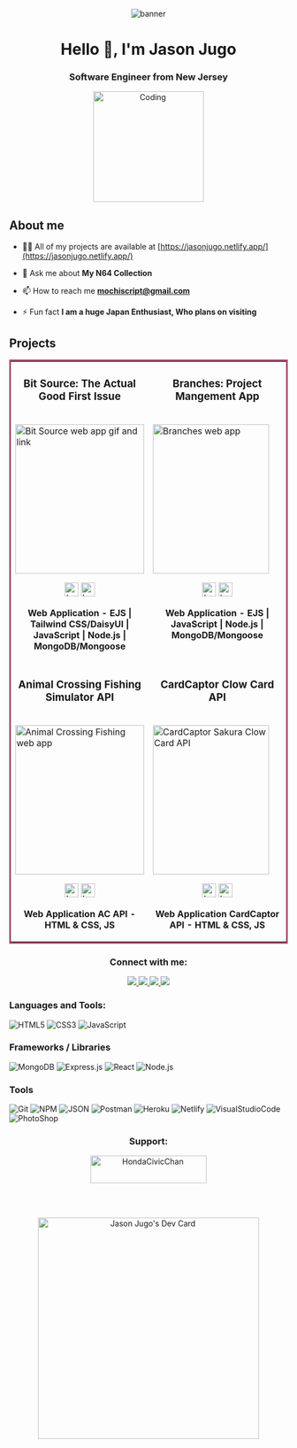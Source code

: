 <p align="center">
<img align="center" src="https://i.ibb.co/H7qRLLD/banner.png" alt="banner">
  </p>
<h1 align="center">Hello 👋, I'm Jason Jugo</h1>
<h3 align="center">Software Engineer from New Jersey</h3>
 <p align="center">
<img alt="Coding" width="200" src="https://raw.githubusercontent.com/hasibul-hasan-shuvo/hasibul-hasan-shuvo/main/images/coding-boy.gif">
</p>
 
<!-- About me --------------------------------------------------------------------------------------------------------------------------->
## About me
- 👨‍💻 All of my projects are available at [https://jasonjugo.netlify.app/](https://jasonjugo.netlify.app/)

- 💬 Ask me about **My N64 Collection**

- 📫 How to reach me **mochiscript@gmail.com**

- ⚡ Fun fact **I am a huge Japan Enthusiast, Who plans on visiting**

<!-- Projects---------------------------------------------------------------------------------------------------------------------------->
## Projects
<table bordercolor="#a3496a">
  
  <tr>
    <td width="50%" valign="top">
      <h3 align="center">Bit Source: The Actual Good First Issue</h3>
        <br />
        <a target="_blank" href="https://bit-source-production.up.railway.app">
            <img src="https://i.imgur.com/Oe6Q6EU.png" width="100%" height="270px" alt="Bit Source web app gif and link"/>
        </a>
        <br />
        <p align="center">
          
  <a href="https://github.com/HondaChan14/Bit-Source" target="_blank" rel="noreferrer">
    <img src="https://img.shields.io/badge/-repo-efefef?style=flat-square&logo=github&logoColor=01a9f4" alt="button to repository" height ="25px"></a> 
  <a href="https://bit-source-production.up.railway.app" target="_blank" rel="noreferrer">
    <img src="https://img.shields.io/badge/-live%20site-01a9f4?style=flat-square" alt="button to live site" height="25px"></a>
        </p>
         <p align="center"><strong>Web Application - EJS | Tailwind CSS/DaisyUI | JavaScript | Node.js | MongoDB/Mongoose </strong></p>
    </td>
    <td width="50%" valign="top">
      <h3 align="center">Branches: Project Mangement App</h3>
      <br />
        <a target="_blank" href="https://project-branches-production.up.railway.app">
          <img src="https://camo.githubusercontent.com/577a3e711e7d5eafff971ebc0576023336e70c8688e08750248b126196e2e5f7/68747470733a2f2f692e696d6775722e636f6d2f4c37387344574a2e676966" width="95%" height="270px" alt="Branches web app"/>
        </a>
      <br />
        <p align="center">
  <a href="https://github.com/296kB/Project-Branches" target="_blank">
    <img src="https://img.shields.io/badge/-repo-efefef?style=flat-square&logo=github&logoColor=01a9f4" alt="button to repository" height ="25px"></a> 
  </a>
  <a href="https://project-branches-production.up.railway.app" target="_blank">
    <img src="https://img.shields.io/badge/-live%20site-01a9f4?style=flat-square" alt="button to live site" height="25px"></a>
  </a>
      </p>
        <p align="center"><strong>Web Application - EJS | JavaScript | Node.js | MongoDB/Mongoose </strong></p>
    </td>
    </tr>
    <tr>
    <td width="50%" valign="top">
      <h3 align="center">Animal Crossing Fishing Simulator API</h3>
        <br />
        <a target="_blank" href="https://ac-fishing-simulator.netlify.app/">
            <img src="https://media.giphy.com/media/5UsDgKfAaiqtNVQ2Yo/giphy.gif" width="100%" height="270px" alt="Animal Crossing Fishing web app"/>
        </a>
        <br />
        <p align="center">
          
  <a href="https://github.com/HondaChan14/Animal-Crossing-Fishing-Simulator" target="_blank" rel="noreferrer">
    <img src="https://img.shields.io/badge/-repo-efefef?style=flat-square&logo=github&logoColor=01a9f4" alt="button to repository" height ="25px"></a> 
  <a href="https://ac-fishing-simulator.netlify.app/" target="_blank" rel="noreferrer">
    <img src="https://img.shields.io/badge/-live%20site-01a9f4?style=flat-square" alt="button to live site" height="25px"></a>
        </p>
         <p align="center"><strong>Web Application AC API - HTML & CSS, JS </strong></p>
    </td>
    <td width="50%" valign="top">
      <h3 align="center">CardCaptor Clow Card API</h3>
      <br />
        <a target="_blank" href="https://card-captor-clow-teller.netlify.app/">
          <img src="https://i.imgur.com/XLDkbGi.gif" width="95%" height="270px" alt="CardCaptor Sakura Clow Card API"/>
        </a>
      <br />
        <p align="center">
  <a href="https://github.com/HondaChan14/CardCaptor" target="_blank">
    <img src="https://img.shields.io/badge/-repo-efefef?style=flat-square&logo=github&logoColor=01a9f4" alt="button to repository" height ="25px"></a> 
  </a>
  <a href="https://card-captor-clow-teller.netlify.app/" target="_blank">
    <img src="https://img.shields.io/badge/-live%20site-01a9f4?style=flat-square" alt="button to live site" height="25px"></a>
  </a>
      </p>
        <p align="center"><strong>Web Application CardCaptor API - HTML & CSS, JS</strong></p>
    </td>
  </tr>
</table>
<!-- Connect with me -------------------------------------------------------------------------------------------------------------------->
<h3 align="center">Connect with me:</h3>
<p align="center">
 
 <a target="_blank" href="https://jasonjugo.netlify.app/">
  <img src="https://img.shields.io/badge/Portfolio-272b33?logo=circle&logoColor=00c5a9&style=for-the-badge">
</a>
<a target="_blank" href="https://twitter.com/hondacivicchan">
  <img src="https://img.shields.io/badge/twitter-272b33?logo=twitter&logoColor=1d9bf0&style=for-the-badge">
</a>
<a target="_blank" href="https://www.linkedin.com/in/jason-jugo/">
  <img src="https://img.shields.io/badge/linkedin-272b33?logo=linkedin&logoColor=2d87c9&style=for-the-badge">
</a>
<a target="_blank" href="https://angel.co/u/jason-jugo">
  <img src="https://img.shields.io/badge/angellist-272b33?logo=angellist&logoColor=white&style=for-the-badge">
</a>
  
</p>

### Languages and Tools:

![HTML5](https://img.shields.io/badge/html5-272b33?logo=html5&logoColor=e56027&style=for-the-badge)
![CSS3](https://img.shields.io/badge/css3-272b33?logo=css3&logoColor=2ea0d1&style=for-the-badge)
![JavaScript](https://img.shields.io/badge/JavaScript-272b33?logo=JavaScript&logoColor=ead41c&style=for-the-badge)

### Frameworks / Libraries

![MongoDB](https://img.shields.io/badge/mongodb-272b33?logo=mongodb&logoColor=4aae3e&style=for-the-badge)
![Express.js](https://img.shields.io/badge/express-272b33?logo=express&logoColor=white&style=for-the-badge)
![React](https://img.shields.io/badge/react-272b33?logo=react&logoColor=61dbfb&style=for-the-badge)
![Node.js](https://img.shields.io/badge/node.js-272b33?logo=node.js&logoColor=6bbf47&style=for-the-badge)

### Tools

![Git](https://img.shields.io/badge/git-272b33?logo=git&logoColor=F05032&style=for-the-badge)
![NPM](https://img.shields.io/badge/npm-272b33?logo=npm&logoColor=cb3837&style=for-the-badge)
![JSON](https://img.shields.io/badge/JSON-272b33?logo=JSON&logoColor=lightgrey&style=for-the-badge)
![Postman](https://img.shields.io/badge/postman-272b33?logo=postman&logoColor=f76935&style=for-the-badge)
![Heroku](https://img.shields.io/badge/heroku-272b33?logo=heroku&logoColor=8762b2&style=for-the-badge)
![Netlify](https://img.shields.io/badge/Netlify-272b33?logo=netlify&logoColor=00c7b7&style=for-the-badge)
![VisualStudioCode](https://img.shields.io/badge/vscode-272b33?logo=visualstudiocode&logoColor=0078d4&style=for-the-badge)
![PhotoShop](https://img.shields.io/badge/photoshop-272b33?logo=AdobePhotoShop&logoColor=31a8ff&style=for-the-badge)


<h3 align="center">Support:</h3>
<p align ="center"><a href="https://www.buymeacoffee.com/mochiscrip3"> <img align="center" src="https://cdn.buymeacoffee.com/buttons/v2/default-yellow.png" height="50" width="210" alt="HondaCivicChan" /></a></p><br><br>

<p align="center">
<a href="https://app.daily.dev/HondaChan14"><img src="https://api.daily.dev/devcards/8b812959a35747be8db341502d08445f.png?r=cid" width="400" alt="Jason Jugo's Dev Card"/></a>
  </p>

